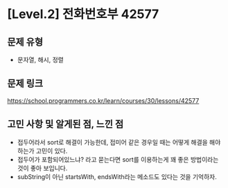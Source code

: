 # [Level.2] 전화번호부 42577

## 문제 유형
- 문자열, 해시, 정렬

## 문제 링크
https://school.programmers.co.kr/learn/courses/30/lessons/42577

## 고민 사항 및 알게된 점, 느낀 점
- 접두어라서 sort로 해결이 가능한데, 접미어 같은 경우일 때는 어떻게 해결을 해야하는가 고민이 있다.
- 접두어가 포함되어있느냐? 라고 묻는다면 sort를 이용하는게 꽤 좋은 방법이라는 것이 좋아 보입니다.
- subString이 아닌 startsWith, endsWith라는 메소드도 있다는 것을 기억하자.
